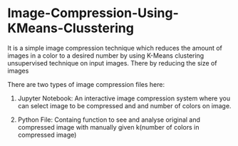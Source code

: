 # Image-Compression-Using-KMeans-Clusstering
It is a simple image compression technique which reduces the amount of images in a color to a desired number by using K-Means clustering unsupervised technique on input images. There by reducing the size of images

There are two types of image compression files here:

1. Jupyter Notebook: An interactive image compression system where you can select image to be compressed and and number of colors on image.

2. Python File: Containg function to see and analyse original and compressed image with manually given k(number of colors in compressed image)
